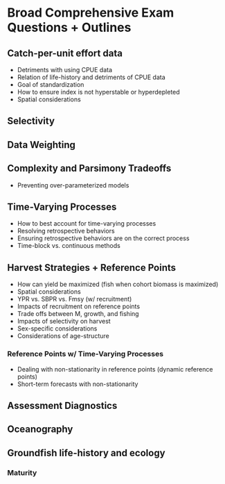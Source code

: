 # Broad Comprehensive Exam Questions + Outlines

## Catch-per-unit effort data
- Detriments with using CPUE data
- Relation of life-history and detriments of CPUE data
- Goal of standardization
- How to ensure index is not hyperstable or hyperdepleted
- Spatial considerations

## Selectivity


## Data Weighting

## Complexity and Parsimony Tradeoffs
- Preventing over-parameterized models

## Time-Varying Processes
- How to best account for time-varying processes
- Resolving retrospective behaviors
- Ensuring retrospective behaviors are on the correct process
- Time-block vs. continuous methods


## Harvest Strategies + Reference Points
- How can yield be maximized (fish when cohort biomass is maximized)
- Spatial considerations
- YPR vs. SBPR vs. Fmsy (w/ recruitment)
- Impacts of recruitment on reference points
- Trade offs between M, growth, and fishing
- Impacts of selectivity on harvest
- Sex-specific considerations 
- Considerations of age-structure


### Reference Points w/ Time-Varying Processes
- Dealing with non-stationarity in reference points (dynamic reference points)
- Short-term forecasts with non-stationarity

## Assessment Diagnostics

## Oceanography

## Groundfish life-history and ecology

### Maturity 
